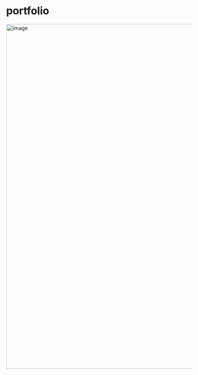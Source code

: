 # portfolio
<img width="932" alt="image" src="https://github.com/govardhanguduri/portfolio/assets/92046197/70d2cc80-c4f5-45cb-908d-b43e7fd2aa0f">
